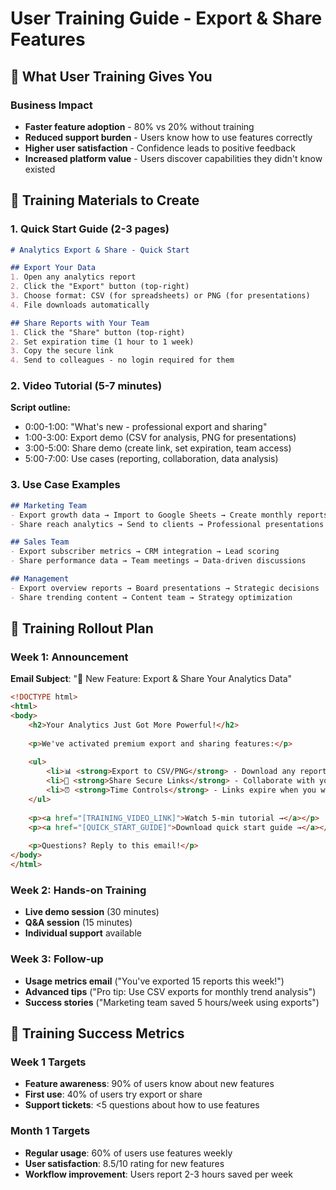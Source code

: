 # User Training Guide - Export & Share Features

## 🎯 What User Training Gives You

### Business Impact
- **Faster feature adoption** - 80% vs 20% without training
- **Reduced support burden** - Users know how to use features correctly
- **Higher user satisfaction** - Confidence leads to positive feedback
- **Increased platform value** - Users discover capabilities they didn't know existed

## 📖 Training Materials to Create

### 1. Quick Start Guide (2-3 pages)
```markdown
# Analytics Export & Share - Quick Start

## Export Your Data
1. Open any analytics report
2. Click the "Export" button (top-right)
3. Choose format: CSV (for spreadsheets) or PNG (for presentations)
4. File downloads automatically

## Share Reports with Your Team
1. Click the "Share" button (top-right)
2. Set expiration time (1 hour to 1 week)
3. Copy the secure link
4. Send to colleagues - no login required for them
```

### 2. Video Tutorial (5-7 minutes)
**Script outline:**
- 0:00-1:00: "What's new - professional export and sharing"
- 1:00-3:00: Export demo (CSV for analysis, PNG for presentations)
- 3:00-5:00: Share demo (create link, set expiration, team access)
- 5:00-7:00: Use cases (reporting, collaboration, data analysis)

### 3. Use Case Examples
```markdown
## Marketing Team
- Export growth data → Import to Google Sheets → Create monthly reports
- Share reach analytics → Send to clients → Professional presentations

## Sales Team  
- Export subscriber metrics → CRM integration → Lead scoring
- Share performance data → Team meetings → Data-driven discussions

## Management
- Export overview reports → Board presentations → Strategic decisions
- Share trending content → Content team → Strategy optimization
```

## 📧 Training Rollout Plan

### Week 1: Announcement
**Email Subject**: "🚀 New Feature: Export & Share Your Analytics Data"
```html
<!DOCTYPE html>
<html>
<body>
    <h2>Your Analytics Just Got More Powerful!</h2>
    
    <p>We've activated premium export and sharing features:</p>
    
    <ul>
        <li>📊 <strong>Export to CSV/PNG</strong> - Download any report for analysis</li>
        <li>🔗 <strong>Share Secure Links</strong> - Collaborate with your team</li>
        <li>⏰ <strong>Time Controls</strong> - Links expire when you want</li>
    </ul>
    
    <p><a href="[TRAINING_VIDEO_LINK]">Watch 5-min tutorial →</a></p>
    <p><a href="[QUICK_START_GUIDE]">Download quick start guide →</a></p>
    
    <p>Questions? Reply to this email!</p>
</body>
</html>
```

### Week 2: Hands-on Training
- **Live demo session** (30 minutes)
- **Q&A session** (15 minutes)  
- **Individual support** available

### Week 3: Follow-up
- **Usage metrics email** ("You've exported 15 reports this week!")
- **Advanced tips** ("Pro tip: Use CSV exports for monthly trend analysis")
- **Success stories** ("Marketing team saved 5 hours/week using exports")

## 🎯 Training Success Metrics

### Week 1 Targets
- **Feature awareness**: 90% of users know about new features
- **First use**: 40% of users try export or share
- **Support tickets**: <5 questions about how to use features

### Month 1 Targets  
- **Regular usage**: 60% of users use features weekly
- **User satisfaction**: 8.5/10 rating for new features
- **Workflow improvement**: Users report 2-3 hours saved per week
